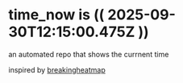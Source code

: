 # time_now is (( 2025-09-30T12:15:00.475Z ))

an automated repo that shows the currnent time

inspired by [breakingheatmap](https://github.com/breakingheatmap/breakingheatmap)